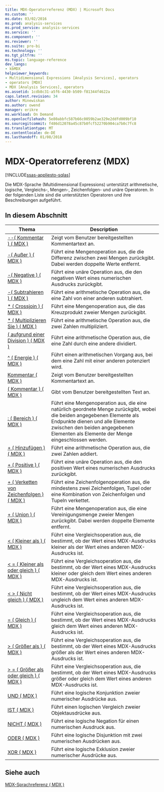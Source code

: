 ```yaml
---
title: MDX-Operatorreferenz (MDX) | Microsoft Docs
ms.custom: ''
ms.date: 03/02/2016
ms.prod: analysis-services
ms.prod_service: analysis-services
ms.service: ''
ms.component: ''
ms.reviewer: ''
ms.suite: pro-bi
ms.technology: ''
ms.tgt_pltfrm: ''
ms.topic: language-reference
dev_langs:
- kbMDX
helpviewer_keywords:
- Multidimensional Expressions [Analysis Services], operators
- operators [MDX]
- MDX [Analysis Services], operators
ms.assetid: 1cdb8c31-a5f6-4430-b509-f81344f4622a
caps.latest.revision: 34
author: Minewiskan
ms.author: owend
manager: erikre
ms.workload: On Demand
ms.openlocfilehash: 5e80abbfc587b66c0059b2ae329e2ddfd009bf10
ms.sourcegitcommit: f486d12078a45c87b0fcf52270b904ca7b0c7fc8
ms.translationtype: MT
ms.contentlocale: de-DE
ms.lasthandoff: 01/08/2018
---
```

# <a name="mdx-operator-reference-mdx"></a>MDX-Operatorreferenz (MDX)
[!INCLUDE[ssas-appliesto-sqlas](../includes/ssas-appliesto-sqlas.md)]

  Die MDX-Sprache (Multidimensional Expressions) unterstützt arithmetische, logische, Vergleichs-, Mengen-, Zeichenfolgen- und unäre Operatoren. In der folgenden Liste sind die unterstützten Operatoren und ihre Beschreibungen aufgeführt.  
  
## <a name="in-this-section"></a>In diesem Abschnitt  
  
|Thema|Description|  
|-----------|-----------------|  
|[--&#40; Kommentar &#41; &#40; MDX &#41;](../mdx/comment-mdx-operator-reference.md)|Zeigt vom Benutzer bereitgestellten Kommentartext an.|  
|[-&#40; Außer &#41; &#40; MDX &#41;](../mdx/except-mdx-operator.md)|Führt eine Mengenoperation aus, die die Differenz zwischen zwei Mengen zurückgibt. Dabei werden doppelte Werte entfernt.|  
|[-&#40; Negative &#41; &#40; MDX &#41;](../mdx/negative-mdx.md)|Führt eine unäre Operation aus, die den negativen Wert eines numerischen Ausdrucks zurückgibt.|  
|[-&#40; Subtrahieren &#41; &#40; MDX &#41;](../mdx/subtract-mdx.md)|Führt eine arithmetische Operation aus, die eine Zahl von einer anderen subtrahiert.|  
|[&#42; &#40; Crossjoin &#41; &#40; MDX &#41;](../mdx/crossjoin-mdx-operator-reference.md)|Führt eine Mengenoperation aus, die das Kreuzprodukt zweier Mengen zurückgibt.|  
|[&#42; &#40; Multiplizieren Sie &#41; &#40; MDX &#41;](../mdx/multiply-mdx.md)|Führt eine arithmetische Operation aus, die zwei Zahlen multipliziert.|  
|[&#40; aufgrund einer Division &#41; &#40; MDX &#41;](../mdx/divide-mdx-operator-reference.md)|Führt eine arithmetische Operation aus, die eine Zahl durch eine andere dividiert.|  
|[^ &#40; Energie &#41; &#40; MDX &#41;](../mdx/power-mdx.md)|Führt einen arithmetischen Vorgang aus, bei dem eine Zahl mit einer anderen potenziert wird.|  
|[Kommentar &#40; MDX &#41;](../mdx/comment-mdx.md)|Zeigt vom Benutzer bereitgestellten Kommentartext an.|  
|[&#40; Kommentar &#41; &#40; MDX &#41;](../mdx/comment-mdx-double-slash.md)|Gibt vom Benutzer bereitgestellten Text an.|  
|[: &#40; Bereich &#41; &#40; MDX &#41;](../mdx/range-mdx.md)|Führt eine Mengenoperation aus, die eine natürlich geordnete Menge zurückgibt, wobei die beiden angegebenen Elemente als Endpunkte dienen und alle Elemente zwischen den beiden angegebenen Elementen als Elemente der Menge eingeschlossen werden.|  
|[+ &#40; Hinzufügen &#41; &#40; MDX &#41;](../mdx/add-mdx.md)|Führt eine arithmetische Operation aus, die zwei Zahlen addiert.|  
|[+ &#40; Positive &#41; &#40; MDX &#41;](../mdx/positive-mdx.md)|Führt eine unäre Operation aus, die den positiven Wert eines numerischen Ausdrucks zurückgibt.|  
|[+ &#40; Verketten von Zeichenfolgen &#41; &#40; MDX &#41;](../mdx/string-concatenation-mdx.md)|Führt eine Zeichenfolgenoperation aus, die mindestens zwei Zeichenfolgen, Tupel oder eine Kombination von Zeichenfolgen und Tupeln verkettet.|  
|[+ &#40; Union &#41; &#40; MDX &#41;](../mdx/union-mdx-operator-reference.md)|Führt eine Mengenoperation aus, die eine Vereinigungsmenge zweier Mengen zurückgibt. Dabei werden doppelte Elemente entfernt.|  
|[&#60; &#40; Kleiner als &#41; &#40; MDX &#41;](../mdx/less-than-mdx.md)|Führt eine Vergleichsoperation aus, die bestimmt, ob der Wert eines MDX-Ausdrucks kleiner als der Wert eines anderen MDX-Ausdrucks ist.|  
|[&#60; = &#40; Kleiner als oder gleich &#41; &#40; MDX &#41;](../mdx/less-than-or-equal-to-mdx.md)|Führt eine Vergleichsoperation aus, die bestimmt, ob der Wert eines MDX-Ausdrucks kleiner oder gleich dem Wert eines anderen MDX-Ausdrucks ist.|  
|[&#60; &#62; &#40; Nicht gleich &#41; &#40; MDX &#41;](../mdx/not-equal-to-mdx.md)|Führt eine Vergleichsoperation aus, die bestimmt, ob der Wert eines MDX-Ausdrucks ungleich dem Wert eines anderen MDX-Ausdrucks ist.|  
|[= &#40; Gleich &#41; &#40; MDX &#41;](../mdx/equal-to-mdx.md)|Führt eine Vergleichsoperation aus, die bestimmt, ob der Wert eines MDX-Ausdrucks gleich dem Wert eines anderen MDX-Ausdrucks ist.|  
|[&#62; &#40; Größer als &#41; &#40; MDX &#41;](../mdx/greater-than-mdx.md)|Führt eine Vergleichsoperation aus, die bestimmt, ob der Wert eines MDX-Ausdrucks größer als der Wert eines anderen MDX-Ausdrucks ist.|  
|[&#62; = &#40; Größer als oder gleich &#41; &#40; MDX &#41;](../mdx/greater-than-or-equal-to-mdx.md)|Führt eine Vergleichsoperation aus, die bestimmt, ob der Wert eines MDX-Ausdrucks größer oder gleich dem Wert eines anderen MDX-Ausdrucks ist.|  
|[UND &#40; MDX &#41;](../mdx/and-mdx.md)|Führt eine logische Konjunktion zweier numerischer Ausdrücke aus.|  
|[IST &#40; MDX &#41;](../mdx/is-mdx.md)|Führt einen logischen Vergleich zweier Objektausdrücke aus.|  
|[NICHT &#40; MDX &#41;](../mdx/not-mdx.md)|Führt eine logische Negation für einen numerischen Ausdruck aus.|  
|[ODER &#40; MDX &#41;](../mdx/or-mdx.md)|Führt eine logische Disjunktion mit zwei numerischen Ausdrücken aus.|  
|[XOR &#40; MDX &#41;](../mdx/xor-mdx.md)|Führt eine logische Exklusion zweier numerischer Ausdrücke aus.|  
  
## <a name="see-also"></a>Siehe auch  
 [MDX-Sprachreferenz &#40; MDX &#41;](../mdx/mdx-language-reference-mdx.md)  
  
  
